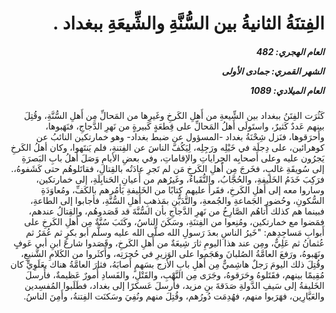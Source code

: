 <h1 dir="rtl">الفِتنَةُ الثانيةُ بين السُّنَّةِ والشِّيعَةِ ببغداد .</h1>

<h5 dir="rtl">العام الهجري:  482

الشهر القمري: جمادى الأولى

العام الميلادي: 1089</h5>

<p dir="rtl">كَثُرَت الفِتَنُ ببغداد بين الشِّيعةِ من أَهلِ الكَرخِ وغَيرِها من المَحالِّ مِن أَهلِ السُّنَّةِ، وقُتِلَ بينهم عَددٌ كَثيرٌ، واستَولَى أَهلُ المَحالِّ على قِطعَةٍ كَبيرةٍ من نَهرِ الدَّجاجِ، فنَهَبوها، وأَحرَقوها، فنَزل شِحْنَةُ بغداد -المسؤول عن ضبط بغداد- وهو خمارتكين النائبُ عن كوهرائين، على دِجلَة في خَيْلِه ورَجِلِه، لِيَكُفَّ الناسَ عن الفِتنةِ، فلم يَنتَهوا، وكان أهلُ الكَرخِ يَجرُون عليه وعلى أَصحابِه الجِراياتِ والإقاماتِ، وفي بعضِ الأيامِ وَصَلَ أَهلُ بابِ البَصرَةِ إلى سُويقَةِ غالبٍ، فخَرجَ مِن أَهلِ الكَرخِ مَن لم تَجرِ عادَتُه بالقِتالِ، فقاتَلوهُم حتى كَشَفوهُ،. فرَكِبَ خَدَمُ الخَليفةِ، والحُجَّابُ، والنُّقَباءُ، وغَيرُهم من أَعيانِ الحَنابِلَةِ، إلى خمارتكين، وساروا معه إلى أَهلِ الكَرخِ، فقَرأَ عليهم كِتابًا من الخَليفةِ يَأمُرهم بالكَفِّ، ومُعاوَدَةِ السُّكونِ، وحُضورِ الجَماعةِ والجُمعةِ، والتَّدَيُّنِ بمَذهبِ أَهلِ السُّنَّةِ، فأجابوا إلى الطاعةِ، فبينما هم كذلك أَتاهُم الصَّارِخُ من نَهرِ الدَّجاجِ بأن السُّنَّةَ قد قَصَدوهُم، والقِتالُ عندهم، فمَضوا مع خمارتكين، ومُنِعوا من الفِتنَةِ، وسَكَنَ الناسُ، وكَتَبَ سُنَّةٌ مِن أَهلِ الكَرخِ على أَبوابِ مَساجِدِهم: "خَيرُ الناسِ بعدَ رَسولِ الله صلَّى الله عليه وسلَّم أبو بكرٍ ثم عُمَرُ ثم عُثمانُ ثم عَلِيٌّ، ومِن عند هذا اليومِ ثارَ شِيعَةٌ من أَهلِ الكَرخِ، وقَصَدوا شارعَ ابنِ أبي عَوفٍ ونَهَبوهُ، ورَفعَ العامَّةُ الصُلبانَ وهَجَموا على الوَزيرِ في حُجرَتِه، وأَكثَروا من الكَلامِ الشَّنيعِ، وقُتِلَ ذلك اليومَ رَجلٌ هاشِميٌّ مِن أَهلِ بابِ الأزج بسَهمٍ أَصابَهُ، فثارَ العامَّةُ هناك بعَلَوِيٍّ كان مُقِيمًا بينهم، فقَتَلوهُ وحَرَقوهُ، وجَرَى مِن النَّهْبِ، والقَتْلِ، والفَسادِ أُمورٌ عَظيمةٌ، فأَرسلَ الخَليفةُ إلى سَيفِ الدَّولةِ صَدَقةَ بنِ مزيد، فأَرسلَ عَسكرًا إلى بغداد، فطَلَبوا المُفسِدين والعَيَّارِين، فهَرَبوا منهم، فهُدِمَت دُورُهم، وقُتِلَ منهم ونُفِيَ وسَكنَت الفِتنةُ، وأَمِنَ الناسُ.</p></br>
